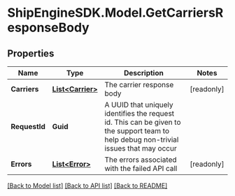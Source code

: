 # ShipEngineSDK.Model.GetCarriersResponseBody

## Properties

Name | Type | Description | Notes
------------ | ------------- | ------------- | -------------
**Carriers** | [**List&lt;Carrier&gt;**](Carrier.md) | The carrier response body | [readonly] 
**RequestId** | **Guid** | A UUID that uniquely identifies the request id. This can be given to the support team to help debug non-trivial issues that may occur  | 
**Errors** | [**List&lt;Error&gt;**](Error.md) | The errors associated with the failed API call | [readonly] 

[[Back to Model list]](../README.md#documentation-for-models) [[Back to API list]](../README.md#documentation-for-api-endpoints) [[Back to README]](../README.md)

